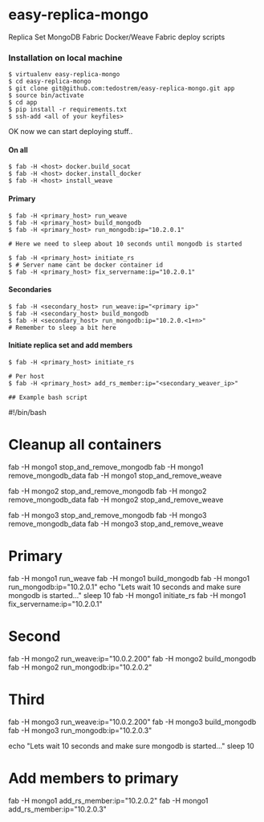 # easy-replica-mongo
Replica Set MongoDB Fabric Docker/Weave Fabric deploy scripts


### Installation on local machine
```
$ virtualenv easy-replica-mongo
$ cd easy-replica-mongo
$ git clone git@github.com:tedostrem/easy-replica-mongo.git app
$ source bin/activate
$ cd app
$ pip install -r requirements.txt
$ ssh-add <all of your keyfiles>
```

OK now we can start deploying stuff..
 

#### On all
```
$ fab -H <host> docker.build_socat
$ fab -H <host> docker.install_docker
$ fab -H <host> install_weave
```

#### Primary
```
$ fab -H <primary_host> run_weave
$ fab -H <primary_host> build_mongodb
$ fab -H <primary_host> run_mongodb:ip="10.2.0.1"

# Here we need to sleep about 10 seconds until mongodb is started

$ fab -H <primary_host> initiate_rs
$ # Server name cant be docker container id
$ fab -H <primary_host> fix_servername:ip="10.2.0.1"
```

#### Secondaries
```
$ fab -H <secondary_host> run_weave:ip="<primary ip>"
$ fab -H <secondary_host> build_mongodb
$ fab -H <secondary_host> run_mongodb:ip="10.2.0.<1+n>"
# Remember to sleep a bit here
```

#### Initiate replica set and add members 
```
$ fab -H <primary_host> initiate_rs

# Per host
$ fab -H <primary_host> add_rs_member:ip="<secondary_weaver_ip>"

## Example bash script
```
#!/bin/bash

# Cleanup all containers
fab -H mongo1 stop_and_remove_mongodb
fab -H mongo1 remove_mongodb_data
fab -H mongo1 stop_and_remove_weave

fab -H mongo2 stop_and_remove_mongodb
fab -H mongo2 remove_mongodb_data
fab -H mongo2 stop_and_remove_weave

fab -H mongo3 stop_and_remove_mongodb
fab -H mongo3 remove_mongodb_data
fab -H mongo3 stop_and_remove_weave


# Primary
fab -H mongo1 run_weave
fab -H mongo1 build_mongodb
fab -H mongo1 run_mongodb:ip="10.2.0.1"
echo "Lets wait 10 seconds and make sure mongodb is started..."
sleep 10
fab -H mongo1 initiate_rs
fab -H mongo1 fix_servername:ip="10.2.0.1"

# Second
fab -H mongo2 run_weave:ip="10.0.2.200"
fab -H mongo2 build_mongodb
fab -H mongo2 run_mongodb:ip="10.2.0.2"

# Third
fab -H mongo3 run_weave:ip="10.0.2.200"
fab -H mongo3 build_mongodb
fab -H mongo3 run_mongodb:ip="10.2.0.3"

echo "Lets wait 10 seconds and make sure mongodb is started..."
sleep 10

# Add members to primary
fab -H mongo1 add_rs_member:ip="10.2.0.2"
fab -H mongo1 add_rs_member:ip="10.2.0.3"
```
